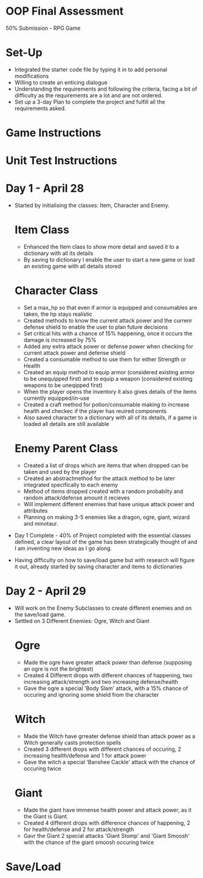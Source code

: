# OOP Final Assessment

50% Submission - RPG Game

# Set-Up
- Integrated the starter code file by typing it in to add personal modifications
- Willing to create an enticing dialogue
- Understanding the requirements and following the criteria, facing a bit of difficulty as the requirements are a lot and are     not ordered.
- Set up a 3-day Plan to complete the project and fulfill all the requirements asked.

# Game Instructions

# Unit Test Instructions 

# Day 1 - April 28
- Started by initialising the classes: Item, Character and Enemy.
  # Item Class
    - Enhanced the Item class to show more detail and saved it to a dictionary with all its details
    - By saving to dictionary I enable the user to start a new game or load an existing game with all details stored
  # Character Class
    - Set a max_hp so that even if armor is equipped and consumables are taken, the hp stays realistic
    - Created methods to know the current attack power and the currenr defense shield to enable the user to plan future               decisions
    - Set critical hits with a chance of 15% happening, once it occurs the damage is increased by 75%
    - Added any extra attack power or defense power when checking for current attack power and defense shield
    - Created a consumable method to use them for either Strength or Health
    - Created an equip method to equip armor (considered existing armor to be unequipped first) and to equip a weapon                (considered existing weapons to be uneqipped first)
    - When the player opens the inventory it also gives details of the items currently equipped/in-use
    - Created a craft method for potion/consumable making to increase health and checkec if the player has reuired components
    - Also saved character to a dictionary with all of its details, if a game is loaded all details are still available
  # Enemy Parent Class
    - Created a list of drops which are items that when dropped can be taken and used by the player
    - Created an abstractmethod for the attack method to be later integrated specifically to each enemy
    - Method of items dropped created with a random probabilty and random attack/defense amount it recieves
    - Will implement different enemies that have unique attack power and attributes
    - Planning on making 3-5 enemies like a dragon, ogre, giant, wizard and minotaur.
 
- Day 1 Complete - 40% of Project completed with the essential classes defined, a clear layout of the game has been strategically thought of and I am inventing new ideas as I go along.
- Having difficulty on how to save/load game but with research will figure it out, already started by saving character and items to dictionaries

# Day 2 - April 29
- Will work on the Enemy Subclasses to create different enemies and on the save/load game.
- Settled on 3 Different Enemies: Ogre, Witch and Giant
  # Ogre
    - Made the ogre have greater attack power than defense (supposing an ogre is not the brightest)
    - Created 4 Different drops with different chances of happening, two increasing attack/strength and two increasing                defense/health
    - Gave the ogre a special 'Body Slam' attack, with a 15% chance of occuring and ignoring some shield from the character
  # Witch
    - Made the Witch have grreater defense shield than attack power as a Witch generally casts protection spells
    - Created 3 different drops with different chances of occuring, 2 increasing health/defense and 1 for attack power
    - Gave the witch a special 'Banshee Cackle' attack with the chance of occuring twice
  # Giant
    - Made the giant have immense health power and attack power, as it the Giant is Giant.
    - Created 4 different drops with difference chances of happening, 2 for health/defense and 2 for attack/strength
    - Gavr the Giant 2 special attacks 'Giant Stomp' and 'Giant Smoosh' with the chance of the giant smoosh occuring twice
 # Save/Load
